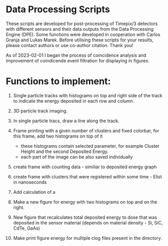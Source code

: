 # Data Processing Scripts

These scripts are developed for post-processing of Timepix/3 detectors with different sensors and their data outputs from the Data Processing Engine (DPE). Some functions were developed in cooperation with Carlos Granja and Lukas Marek. Before utilising these scripts for your results, please contact authors or use co-author citation. Thank you!

As of 2023-02-01 I began the process of coincidence analysis and improvement of coindicende event filtration for displaying in figures.


# Functions to implement:
1) Single particle tracks with histograms on top and right side of the track to indicate the energy deposited in each row and column.

2) 3D particle track imaging.

3) In single particle tracs, draw a line along the track.

4) Frame printing with a given number of clusters and fixed colorbar, for this frame, add two histograms on top of it
    - these histograms contain selected parameter, for example Cluster Height and the second Deposited Energy.
    - each part of the image can be also saved individually

7) create frame with counting data - similiar to deposited energy graph

8) create frame with clusters that were registered within some time - Elist in nanoseconds

9) Add calculation of a 

10) Make a new figure for energy with two histograms on top and on the right.

11) New figure that recalculates total deposited energy to dose that was deposited in the sensor material
(depends on material density - Si, SiC, CdTe, GaAs)

12) Make print figure energy for multiple clog files present in the directory.
